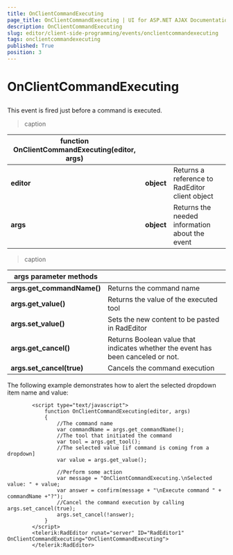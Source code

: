```yaml
---
title: OnClientCommandExecuting
page_title: OnClientCommandExecuting | UI for ASP.NET AJAX Documentation
description: OnClientCommandExecuting
slug: editor/client-side-programming/events/onclientcommandexecuting
tags: onclientcommandexecuting
published: True
position: 3
---
```


# OnClientCommandExecuting



## 

This event is fired just before a command is executed.


>caption  

|  __function OnClientCommandExecuting(editor, args)__  |  |  |
| ------ | ------ | ------ |
| __editor__ | __object__ |Returns a reference to RadEditor client object|
| __args__ | __object__ |Returns the needed information about the event|


>caption  

|  __args parameter methods__  |  |
| ------ | ------ |
| __args.get_commandName()__ |Returns the command name|
| __args.get_value()__ |Returns the value of the executed tool|
| __args.set_value()__ |Sets the new content to be pasted in RadEditor|
| __args.get_cancel()__ |Returns Boolean value that indicates whether the event has been canceled or not.|
| __args.set_cancel(true)__ |Cancels the command execution|

The following example demonstrates how to alert the selected dropdown item name and value:

````ASPNET
	    <script type="text/javascript">
	        function OnClientCommandExecuting(editor, args)
	        {    
	            //The command name    
	            var commandName = args.get_commandName();               
	            //The tool that initiated the command    
	            var tool = args.get_tool();                   
	            //The selected value [if command is coming from a dropdown]    
	            var value = args.get_value();           
	
	            //Perform some action     
	            var message = "OnClientCommandExecuting.\nSelected value: " + value;                                           
	            var answer = confirm(message + "\nExecute command " + commandName +"?");
	            //Cancel the command execution by calling args.set_cancel(true);    
	            args.set_cancel(!answer);
	        }
	    </script>
	    <telerik:RadEditor runat="server" ID="RadEditor1" OnClientCommandExecuting="OnClientCommandExecuting">
	    </telerik:RadEditor>
````


